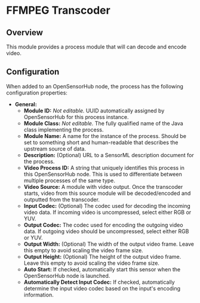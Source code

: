 # FFMPEG Transcoder

## Overview

This module provides a process module that will can decode and encode video.

## Configuration

When added to an OpenSensorHub node, the process has the following configuration properties:

- **General:**
    - **Module ID:** *Not editable.*
      UUID automatically assigned by OpenSensorHub for this process instance.
    - **Module Class:** *Not editable.*
      The fully qualified name of the Java class implementing the process.
    - **Module Name:**
      A name for the instance of the process.
      Should be set to something short and human-readable that describes the upstream source of data.
    - **Description:** (Optional)
      URL to a SensorML description document for the process.
    - **Video Process ID:**
      A string that uniquely identifies this process in this OpenSensorHub node.
      This is used to differentiate between multiple processes of the same type.
    - **Video Source:**
      A module with video output. Once the transcoder starts, video from this source module
      will be decoded/encoded and outputted from the transcoder.
    - **Input Codec:** (Optional)
      The codec used for decoding the incoming video data. If incoming video is uncompressed,
      select either RGB or YUV.
    - **Output Codec:**
      The codec used for encoding the outgoing video data. If outgoing video should be uncompressed,
      select either RGB or YUV.
    - **Output Width:** (Optional)
      The width of the output video frame. Leave this empty to avoid scaling the video frame size.
    - **Output Height:** (Optional)
      The height of the output video frame. Leave this empty to avoid scaling the video frame size.
    - **Auto Start:**
      If checked, automatically start this sensor when the OpenSensorHub node is launched.
    - **Automatically Detect Input Codec:**
      If checked, automatically determine the input video codec based on the input's encoding information.